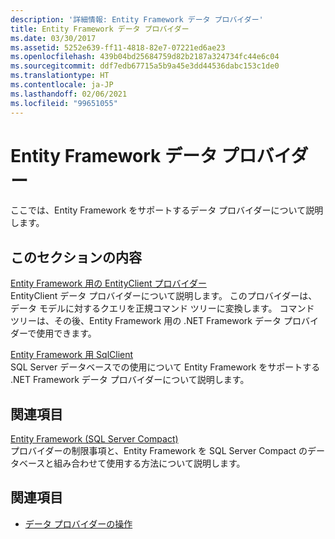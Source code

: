 ```yaml
---
description: '詳細情報: Entity Framework データ プロバイダー'
title: Entity Framework データ プロバイダー
ms.date: 03/30/2017
ms.assetid: 5252e639-ff11-4818-82e7-07221ed6ae23
ms.openlocfilehash: 439b04bd25684759d82b2187a324734fc44e6c04
ms.sourcegitcommit: ddf7edb67715a5b9a45e3dd44536dabc153c1de0
ms.translationtype: HT
ms.contentlocale: ja-JP
ms.lasthandoff: 02/06/2021
ms.locfileid: "99651055"
---
```

# <a name="entity-framework-data-providers"></a>Entity Framework データ プロバイダー

ここでは、Entity Framework をサポートするデータ プロバイダーについて説明します。  
  
## <a name="in-this-section"></a>このセクションの内容  

 [Entity Framework 用の EntityClient プロバイダー](entityclient-provider-for-the-entity-framework.md)  
 EntityClient データ プロバイダーについて説明します。 このプロバイダーは、データ モデルに対するクエリを正規コマンド ツリーに変換します。 コマンド ツリーは、その後、Entity Framework 用の .NET Framework データ プロバイダーで使用できます。  
  
 [Entity Framework 用 SqlClient](sqlclient-for-the-entity-framework.md)  
 SQL Server データベースでの使用について Entity Framework をサポートする .NET Framework データ プロバイダーについて説明します。  
  
## <a name="related-sections"></a>関連項目  

 [Entity Framework (SQL Server Compact)](/previous-versions/sql/compact/sql-server-compact-4.0/cc835494(v=sql.110))  
 プロバイダーの制限事項と、Entity Framework を SQL Server Compact のデータベースと組み合わせて使用する方法について説明します。  

## <a name="see-also"></a>関連項目

- [データ プロバイダーの操作](working-with-data-providers.md)

